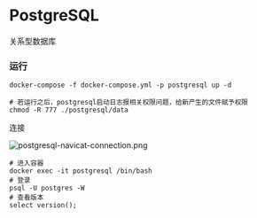 # PostgreSQL

关系型数据库

### 运行

```shell
docker-compose -f docker-compose.yml -p postgresql up -d

# 若运行之后，postgresql启动日志报相关权限问题，给新产生的文件赋予权限
chmod -R 777 ./postgresql/data
```

连接

![postgresql-navicat-connection.png](../../image/postgresql-navicat-connection.png)

```shell
# 进入容器
docker exec -it postgresql /bin/bash
# 登录
psql -U postgres -W
# 查看版本
select version();
```
